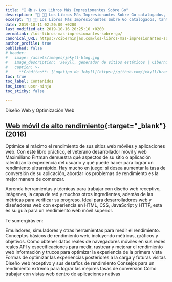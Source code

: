 ```yaml
---
title: "🎁 📚 ▷ Los Libros Más Impresionantes Sobre Go"
description: "📖 👩‍💻 Los Libros Más Impresionantes Sobre Go catalogados, tanto cronológicamente como por su dificultad de aprendizaje."
excerpt: "📖 👩‍💻 Los Libros Más Impresionantes Sobre Go catalogados, tanto cronológicamente como por su dificultad de aprendizaje."
date: 2019-10-11 02:20:00 +0200
last_modified_at: 2019-10-16 20:25:10 +0200
permalink: /los-libros-mas-impresionantes-sobre-go/
canonical_URL: https://ciberninjas.com/los-libros-mas-impresionantes-sobre-go/
author_profile: true
published: false
# header:
#   image: /assets/images/jekyll-blog.jpg
#   image_description: 'Jekyll, generador de sitios estáticos | Ciberninjas'
#   caption: >-
#     **Créditos**: [Logotipo de Jekyll](https://github.com/jekyll/brand) extraído del repositorio de Marketing de Jekyll. Edición y montaje de Elaboración Propia
toc: true
toc_label: Contenidos
toc_icon: user-ninja
toc_sticky: false

---
```



Diseño Web y Optimización Web

## [Web móvil de alto rendimiento](https://amzn.to/2NqoNMk){:target="_blank"} (2016)

Optimice al máximo el rendimiento de sus sitios web móviles y aplicaciones web. Con este libro práctico, el veterano desarrollador móvil y web Maximiliano Firtman demuestra qué aspectos de su sitio o aplicación ralentizan la experiencia del usuario y qué puede hacer para lograr un rendimiento ultrarrápido. Hay mucho en juego: si desea aumentar la tasa de conversión de su aplicación, abordar los problemas de rendimiento es la mejor manera de comenzar.

Aprenda herramientas y técnicas para trabajar con diseño web receptivo, imágenes, la capa de red y muchos otros ingredientes, además de las métricas para verificar su progreso. Ideal para desarrolladores web y diseñadores web con experiencia en HTML, CSS, JavaScript y HTTP, esta es su guía para un rendimiento web móvil superior.

Te sumergirás en:

Emuladores, simuladores y otras herramientas para medir el rendimiento.
Conceptos básicos de rendimiento web, incluyendo métricas, gráficos y objetivos.
Cómo obtener datos reales de navegadores móviles en sus redes reales
API y especificaciones para medir, rastrear y mejorar el rendimiento web
Información y trucos para optimizar la experiencia de la primera vista
Formas de optimizar las experiencias posteriores a la carga y futuras visitas
Diseño web receptivo y sus desafíos de rendimiento
Consejos para un rendimiento extremo para lograr las mejores tasas de conversión
Cómo trabajar con vistas web dentro de aplicaciones nativas